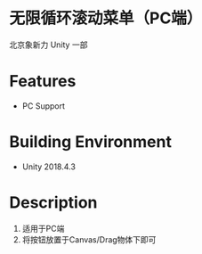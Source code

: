 # 无限循环滚动菜单（PC端）
北京象新力 Unity 一部 

# Features
* PC Support

# Building Environment
* Unity 2018.4.3

# Description

1. 适用于PC端
2. 将按钮放置于Canvas/Drag物体下即可

